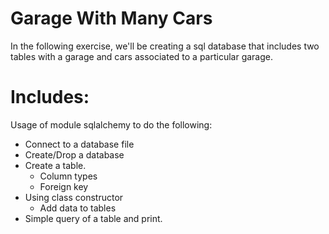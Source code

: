 # Garage With Many Cars
In the following exercise, we'll be creating a sql database that includes two tables with a garage and cars associated to a particular garage.


# Includes:
Usage of module sqlalchemy to do the following:
* Connect to a database file
* Create/Drop a database
* Create a table.
  * Column types
  * Foreign key
* Using class constructor
  * Add data to tables
* Simple query of a table and print.
